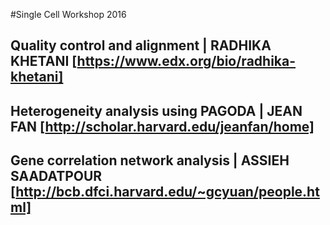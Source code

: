 #Single Cell Workshop 2016

## Quality control and alignment | RADHIKA KHETANI [https://www.edx.org/bio/radhika-khetani]
## Heterogeneity analysis using PAGODA | JEAN FAN [http://scholar.harvard.edu/jeanfan/home]
## Gene correlation network analysis | ASSIEH SAADATPOUR [http://bcb.dfci.harvard.edu/~gcyuan/people.html]
